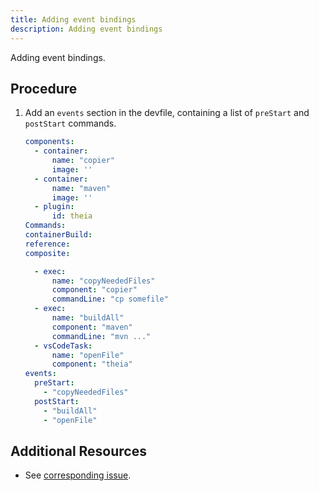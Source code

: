 ```yaml
---
title: Adding event bindings
description: Adding event bindings
---
```


Adding event bindings.

## Procedure

1. Add an `events` section in the devfile, containing a list of
    `preStart` and `postStart` commands.

    ```yaml {% title="v2.0" filename="devfile.yaml" %}
    components:
      - container:
          name: "copier"
          image: ''
      - container:
          name: "maven"
          image: ''
      - plugin:
          id: theia
    Commands:
    containerBuild:
    reference:
    composite:

      - exec:
          name: "copyNeededFiles"
          component: "copier"
          commandLine: "cp somefile"
      - exec:
          name: "buildAll"
          component: "maven"
          commandLine: "mvn ..."
      - vsCodeTask:
          name: "openFile"
          component: "theia"
    events:
      preStart:
        - "copyNeededFiles"
      postStart:
        - "buildAll"
        - "openFile"
    ```

## Additional Resources

- See [corresponding
    issue](https://github.com/che-incubator/devworkspace-api/issues/32).
